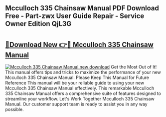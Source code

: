 ## Mcculloch 335 Chainsaw Manual PDF Download Free - Part-zwx User Guide Repair - Service Owner Edition QjL3G

# <h2><a href="http://cf2910.oget.top/?id=Mcculloch+335+Chainsaw+Manual">🔗Download New 👉🔴 Mcculloch 335 Chainsaw Manual</a></h2>

[![Mcculloch 335 Chainsaw Manual new download](https://i.imgur.com/5g1atiW.png)](http://cf2910.oget.top/?id=Mcculloch+335+Chainsaw+Manual)
Get the Most Out of It! This manual offers tips and tricks to maximize the performance of your new Mcculloch 335 Chainsaw Manual. Please Keep This Manual for Future Reference This manual will be your reliable guide to using your new Mcculloch 335 Chainsaw Manual effectively. This remarkable Mcculloch 335 Chainsaw Manual offers a comprehensive suite of features designed to streamline your workflow. Let's Work Together Mcculloch 335 Chainsaw Manual. Our customer support team is ready to assist you in any way possible.
